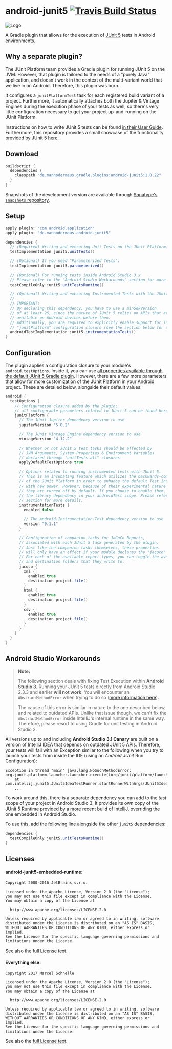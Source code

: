 # android-junit5 [![Travis Build Status](https://travis-ci.org/mannodermaus/android-junit5.svg?branch=master)][travisci]

![Logo](.images/android-junit5.png)

A Gradle plugin that allows for the execution of [JUnit 5][junit5gh] tests in Android environments.

## Why a separate plugin?

The JUnit Platform team provides a Gradle plugin for running JUnit 5 on the JVM. However,
that plugin is tailored to the needs of a "purely Java" application, and doesn't work in
the context of the multi-variant world that we live in on Android. Therefore, this plugin was born.

It configures a `junitPlatformTest` task for each registered build variant of a project.
Furthermore, it automatically attaches both the Jupiter & Vintage Engines
during the execution phase of your tests as well, so there's very little configuration
necessary to get your project up-and-running on the JUnit Platform.

Instructions on how to write JUnit 5 tests can be found [in their User Guide][junit5ug].
Furthermore, this repository provides a small showcase of the functionality provided by JUnit 5 [here][sampletests].

## Download

```groovy
buildscript {
  dependencies {
    classpath "de.mannodermaus.gradle.plugins:android-junit5:1.0.22"
  }
}
```

Snapshots of the development version are available through [Sonatype's `snapshots` repository][sonatyperepo].

## Setup

```groovy
apply plugin: "com.android.application"
apply plugin: "de.mannodermaus.android-junit5"

dependencies {
  // (Required) Writing and executing Unit Tests on the JUnit Platform.
  testImplementation junit5.unitTests()

  // (Optional) If you need "Parameterized Tests".
  testImplementation junit5.parameterized()
    
  // (Optional) For running tests inside Android Studio 3.x
  // Please refer to the "Android Studio Workarounds" section for more insight on this.
  testCompileOnly junit5.unitTestsRuntime()

  // (Optional) Writing and executing Instrumented Tests with the JUnit Platform Runner.
  //
  // IMPORTANT:
  // By declaring this dependency, you have to use a minSdkVersion
  // of at least 26, since the nature of JUnit 5 relies on APIs that aren't
  // available on Android devices before then.
  // Additionally, you are required to explicitly enable support for instrumented tests in the
  // "junitPlatform" configuration closure (see the section below for details).
  androidTestImplementation junit5.instrumentationTests()
}
```

## Configuration

The plugin applies a configuration closure to your module's `android.testOptions`.
Inside it, you can use [all properties available through the default JUnit 5 Gradle plugin][junit5config].
However, there are a few more parameters that allow for more customization of the JUnit Platform
in your Android project. These are detailed below, alongside their default values:

```groovy
android {
  testOptions {
    // Configuration closure added by the plugin;
    // all configurable parameters related to JUnit 5 can be found here
    junitPlatform {
      // The JUnit Jupiter dependency version to use
      jupiterVersion "5.0.2"

      // The JUnit Vintage Engine dependency version to use
      vintageVersion "4.12.2"

      // Whether or not JUnit 5 test tasks should be affected by
      // JVM Arguments, System Properties & Environment Variables
      // declared through "unitTests.all" closures
      applyDefaultTestOptions true

      // Options related to running instrumented tests with JUnit 5.
      // This is an incubating feature which utilizes the backwards-compatibility
      // of the JUnit Platform in order to enhance the default Test Instrumentation Runner
      // with new power. However, because of their experimental nature and steep minSdkVersion requirement,
      // they are turned off by default. If you choose to enable them, you also have to declare
      // the library dependency in your androidTest scope. Please refer to the "Setup"
      // section for more details.
      instrumentationTests {
        enabled false

        // The Android-Instrumentation-Test dependency version to use
        version "0.1.1"
      }

      // Configuration of companion tasks for JaCoCo Reports,
      // associated with each JUnit 5 task generated by the plugin.
      // Just like the companion tasks themselves, these properties
      // will only have an effect if your module declares the "jacoco" plugin as well.
      // For each of the available report types, you can toggle the availability
      // and destination folders that they write to.
      jacoco {
        xml {
          enabled true
          destination project.file()
        }
        html {
          enabled true
          destination project.file()
        }
        csv {
          enabled true
          destination project.file()
        }
      }
    }
  }
}
```

## Android Studio Workarounds

> **Note:**
>
> The following section deals with fixing Test Execution within **Android Studio 3**.
> Running your JUnit 5 tests directly from Android Studio 2.3.3 and earlier **will not work**:
> You will encounter an `AbstractMethodError` when trying to do so ([more information here][as2issue]).
>
> The cause of this error is similar in nature to the one described below, and related to outdated APIs.
> Unlike that issue though, we can't fix the `AbstractMethodError` inside IntelliJ's internal runtime
> in the same way. Therefore, please resort to using Gradle for unit testing in Android Studio 2.


All versions up to and including **Android Studio 3.1 Canary** are built
on a version of IntelliJ IDEA that depends on outdated JUnit 5 APIs.
Therefore, your tests will fail with an Exception similar to the following when you try to
launch your tests from inside the IDE (using an *Android JUnit* Run Configuration):

```
Exception in thread "main" java.lang.NoSuchMethodError: org.junit.platform.launcher.Launcher.execute(Lorg/junit/platform/launcher/LauncherDiscoveryRequest;)V
	at com.intellij.junit5.JUnit5IdeaTestRunner.startRunnerWithArgs(JUnit5IdeaTestRunner.java:42)
	...
```

To work around this, there is a separate dependency you can add to the *test* scope
of your project in Android Studio 3. It provides its own copy of the JUnit 5 Runtime
provided by a more recent build of IntelliJ, overriding the one embedded in Android Studio.

To use this, add the following line alongside the other `junit5` dependencies:

```groovy
dependencies {
  testCompileOnly junit5.unitTestsRuntime()
}
```

## Licenses

#### android-junit5-embedded-runtime:

```
Copyright 2000-2016 JetBrains s.r.o.

Licensed under the Apache License, Version 2.0 (the "License");
you may not use this file except in compliance with the License.
You may obtain a copy of the License at

  http://www.apache.org/licenses/LICENSE-2.0

Unless required by applicable law or agreed to in writing, software
distributed under the License is distributed on an "AS IS" BASIS,
WITHOUT WARRANTIES OR CONDITIONS OF ANY KIND, either express or implied.
See the License for the specific language governing permissions and
limitations under the License.
```

See also the [full License text](android-junit5-embedded-runtime/LICENSE).

#### Everything else:

```
Copyright 2017 Marcel Schnelle

Licensed under the Apache License, Version 2.0 (the "License");
you may not use this file except in compliance with the License.
You may obtain a copy of the License at

  http://www.apache.org/licenses/LICENSE-2.0

Unless required by applicable law or agreed to in writing, software
distributed under the License is distributed on an "AS IS" BASIS,
WITHOUT WARRANTIES OR CONDITIONS OF ANY KIND, either express or implied.
See the License for the specific language governing permissions and
limitations under the License.
```

See also the [full License text](LICENSE).



 [junit5gh]: https://github.com/junit-team/junit5
 [junit5ug]: https://junit.org/junit5/docs/current/user-guide
 [junit5config]: http://junit.org/junit5/docs/current/user-guide/#running-tests-build-gradle-junit-configure
 [travisci]: https://travis-ci.org/mannodermaus/android-junit5
 [as2issue]: https://github.com/mannodermaus/android-junit5/issues/19
 [jacoco]: http://www.eclemma.org/jacoco
 [sonatyperepo]: https://oss.sonatype.org/content/repositories/snapshots/de/mannodermaus/gradle/plugins
 [sampletests]: sample/src/test
